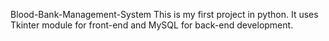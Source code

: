 Blood-Bank-Management-System
This is my first project in python.
It uses Tkinter module for front-end and MySQL for back-end development.
